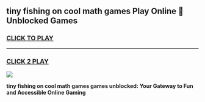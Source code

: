 
## tiny fishing on cool math games Play Online 👋 Unblocked Games
<h3>
<a href="https://news.freeplayer.one?title=tiny_fishing_on_cool_math_games&ref=17CMG">CLICK TO PLAY</a></h3>
<hr>

<h3>
<a href="https://news.freeplayer.one?title=tiny_fishing_on_cool_math_games&ref=17CMG">CLICK 2 PLAY</a>
  
</h3>

<a href="https://news.freeplayer.one?title=tiny_fishing_on_cool_math_games&ref=17CMG/"><img src="https://clearcache.store/games.png"></a>


**tiny fishing on cool math games games unblocked: Your Gateway to Fun and Accessible Online Gaming**
